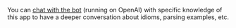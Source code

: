 You can [chat with the bot](https://chatgpt.com/g/g-41cybo2Gw-entiendo) (running on OpenAI) with specific knowledge of this app to have a deeper conversation about idioms, parsing examples, etc.
